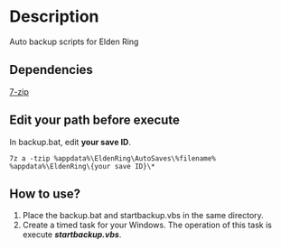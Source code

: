 # Description
Auto backup scripts for Elden Ring

## Dependencies
<a href="https://www.7-zip.org/" target="_blank">7-zip</a>

## Edit your path before execute
In backup.bat, edit **your save ID**.

`7z a -tzip %appdata%\EldenRing\AutoSaves\%filename% %appdata%\EldenRing\{your save ID}\*`

## How to use?
1. Place the backup.bat and startbackup.vbs in the same directory.
2. Create a timed task for your Windows. The operation of this task is execute ***startbackup.vbs***.
